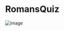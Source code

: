 # RomansQuiz



![image](https://user-images.githubusercontent.com/118143164/214951048-93103190-5651-4cb2-97e4-174858d67a9c.png)
